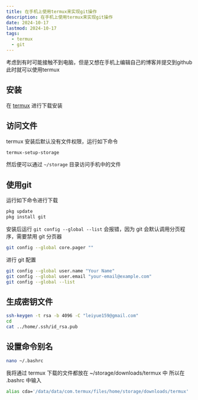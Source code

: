 ```yaml
---
title: 在手机上使用termux来实现git操作
description: 在手机上使用termux来实现git操作
date: 2024-10-17
lastmod: 2024-10-17
tags:
  - termux
  - git
---
```

考虑到有时可能接触不到电脑，但是又想在手机上编辑自己的博客并提交到github
<br/>
此时就可以使用termux
<br/>
## 安装
在 [termux](https://github.com/termux/termux-app/releases) 进行下载安装
## 访问文件
termux 安装后默认没有文件权限，运行如下命令
```sh
termux-setup-storage
```
然后便可以通过 `~/storage` 目录访问手机中的文件
## 使用git
运行如下命令进行下载
```sh
pkg update
pkg install git
```
安装后运行 `git config --global --list` 会报错，因为 git 会默认调用分页程序，需要禁用 git 分页器​
```sh
git config --global core.pager ""
```
进行 git 配置
```sh
git config --global user.name "Your Name"
git config --global user.email "your-email@example.com"
git config --global --list
```
## 生成密钥文件
```sh
ssh-keygen -t rsa -b 4096 -C "leiyue159@gmail.com"
cd
cat ../home/.ssh/id_rsa.pub 
```
## 设置命令别名
```sh
nano ~/.bashrc
```
我将通过 termux 下载的文件都放在 ~/storage/downloads/termux 中
所以在 .bashrc 中输入
```sh
alias cda='/data/data/com.termux/files/home/storage/downloads/termux'
```